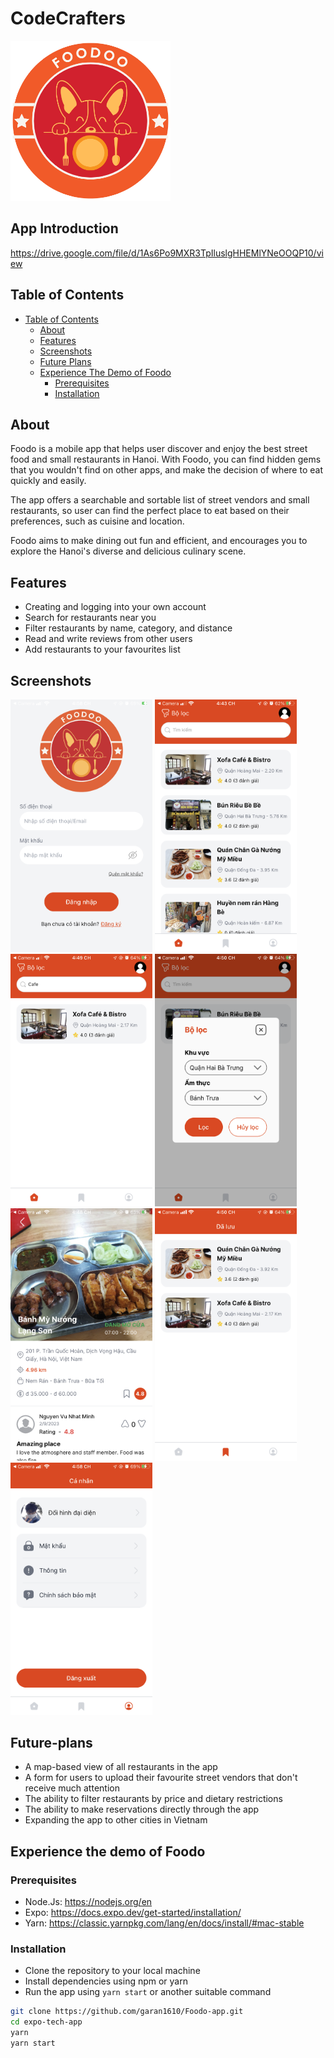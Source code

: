 # CodeCrafters

<img src="assets/Logo.png" width="256" alt='logo'>

## App Introduction

https://drive.google.com/file/d/1As6Po9MXR3TpIluslgHHEMlYNeOOQP10/view

## Table of Contents

- [Table of Contents](#table-of-contents)
  - [About](#about)
  - [Features](#features)
  - [Screenshots](#screenshots)
  - [Future Plans](#future-plans)
  - [Experience The Demo of Foodo](#experience-the-demo-of-Foodo)
    - [Prerequisites](#prerequisites)
    - [Installation](#installation)

## About

Foodo is a mobile app that helps user discover and enjoy the best street food and small restaurants in Hanoi. With Foodo, you can find hidden gems that you wouldn't find on other apps, and make the decision of where to eat quickly and easily.

The app offers a searchable and sortable list of street vendors and small restaurants, so user can find the perfect place to eat based on their preferences, such as cuisine and location.

Foodo aims to make dining out fun and efficient, and encourages you to explore the Hanoi's diverse and delicious culinary scene.

## Features

- Creating and logging into your own account
- Search for restaurants near you
- Filter restaurants by name, category, and distance
- Read and write reviews from other users
- Add restaurants to your favourites list

## Screenshots

<p float='left'>
<img src="assets/login.PNG" width="45%" alt='screen1'>
<img src="assets/home.PNG" width="45%" alt='screen1'>
<img src="assets/Search.PNG" width="45%" alt='screen1'>
<img src="assets/Sort.PNG" width="45%" alt='screen1'>
<img src="assets/restaurantScreen.png" width="45%" alt='screen1'>
<img src="assets/favourite.PNG" width="45%" alt='screen1'>
<img src="assets/profile.PNG" width="45%" alt='screen1'>
</p>

## Future-plans

- A map-based view of all restaurants in the app
- A form for users to upload their favourite street vendors that don't receive much attention
- The ability to filter restaurants by price and dietary restrictions
- The ability to make reservations directly through the app
- Expanding the app to other cities in Vietnam

## Experience the demo of Foodo

### Prerequisites

- Node.Js: https://nodejs.org/en
- Expo: https://docs.expo.dev/get-started/installation/
- Yarn: https://classic.yarnpkg.com/lang/en/docs/install/#mac-stable

### Installation

- Clone the repository to your local machine
- Install dependencies using npm or yarn
- Run the app using `yarn start` or another suitable command

```bash
git clone https://github.com/garan1610/Foodo-app.git
cd expo-tech-app
yarn
yarn start
```
